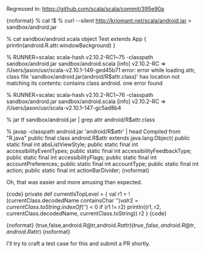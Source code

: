Regressed in: https://github.com/scala/scala/commit/395e90a

{noformat}
% cat !$
% curl --silent http://kriomant.net/scala/android.jar > sandbox/android.jar

% cat sandbox/android.scala
object Test extends App {
  println(android.R.attr.windowBackground)
}

% RUNNER=scalac scala-hash v2.10.2-RC1~75 -classpath sandbox/android.jar sandbox/android.scala
[info] v2.10.2-RC => /Users/jason/usr/scala-v2.10.1-149-ged45b71
error: error while loading attr, class file 'sandbox/android.jar(android/R$attr.class)' has location not matching its contents: contains class android.
one error found

% RUNNER=scalac scala-hash v2.10.2-RC1~76 -classpath sandbox/android.jar sandbox/android.scala
[info] v2.10.2-RC => /Users/jason/usr/scala-v2.10.1-147-gc5ad8b4

% jar tf sandbox/android.jar | grep attr
android/R$attr.class

% javap -classpath android.jar 'android/R$attr' | head
Compiled from "R.java"
public final class android.R$attr extends java.lang.Object{
    public static final int absListViewStyle;
    public static final int accessibilityEventTypes;
    public static final int accessibilityFeedbackType;
    public static final int accessibilityFlags;
    public static final int accountPreferences;
    public static final int accountType;
    public static final int action;
    public static final int actionBarDivider;
{noformat}

Oh, that was easier and more amusing than expected.

{code}
  private def currentIsTopLevel = {
    val r1 = !(currentClass.decodedName containsChar '$')
    val r2 = currentClass.toString.indexOf('$') < 0
    if (r1 != r2)
      println((r1, r2, currentClass.decodedName, currentClass.toString))
    r2
  }
{code}

{noformat}
(true,false,android.R@tr,android.R$attr)
(true,false,android.R@tr,android.R$attr)
{noformat}

I'll try to craft a test case for this and submit a PR shortly.
